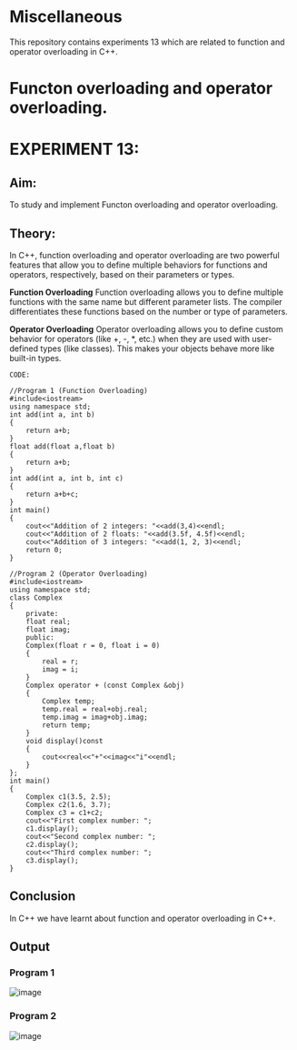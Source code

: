 # Miscellaneous
This repository contains experiments 13 which are related to function and operator overloading in C++.

# Functon overloading and operator overloading.
# EXPERIMENT 13:
## Aim: 
To study and implement Functon overloading and operator overloading.
## Theory: 
In C++, function overloading and operator overloading are two powerful features that allow you to define multiple behaviors for functions and operators, respectively, based on their parameters or types.

**Function Overloading**
Function overloading allows you to define multiple functions with the same name but different parameter lists. The compiler differentiates these functions based on the number or type of parameters.

**Operator Overloading**
Operator overloading allows you to define custom behavior for operators (like +, -, *, etc.) when they are used with user-defined types (like classes). This makes your objects behave more like built-in types.
~~~
CODE:

//Program 1 (Function Overloading)
#include<iostream>
using namespace std;
int add(int a, int b)
{
    return a+b;
}
float add(float a,float b)
{
    return a+b;
}
int add(int a, int b, int c)
{
    return a+b+c;
}
int main()
{
    cout<<"Addition of 2 integers: "<<add(3,4)<<endl;
    cout<<"Addition of 2 floats: "<<add(3.5f, 4.5f)<<endl;
    cout<<"Addition of 3 integers: "<<add(1, 2, 3)<<endl;
    return 0;
}

//Program 2 (Operator Overloading)
#include<iostream>
using namespace std;
class Complex
{
    private:
    float real;
    float imag;
    public:
    Complex(float r = 0, float i = 0)
    {
        real = r;
        imag = i;
    }
    Complex operator + (const Complex &obj)
    {
        Complex temp;
        temp.real = real+obj.real;
        temp.imag = imag+obj.imag;
        return temp;
    }
    void display()const
    {
        cout<<real<<"+"<<imag<<"i"<<endl;
    }
};
int main()
{
    Complex c1(3.5, 2.5);
    Complex c2(1.6, 3.7);
    Complex c3 = c1+c2;
    cout<<"First complex number: ";
    c1.display();
    cout<<"Second complex number: ";
    c2.display();
    cout<<"Third complex number: ";
    c3.display();
}
~~~

## Conclusion
In C++ we have learnt about function and operator overloading in C++.

## Output
### Program 1
![image](https://github.com/user-attachments/assets/4be9d0dc-ac3f-4323-b1dc-ce4bdba293eb)

### Program 2
![image](https://github.com/user-attachments/assets/0797bf75-7d98-4560-8194-035b15c8f206)
